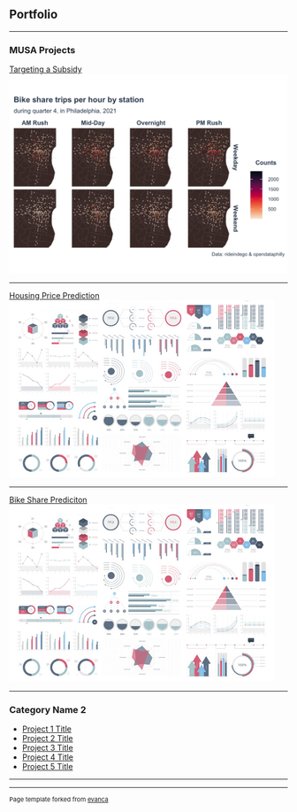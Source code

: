 ## Portfolio

---

### MUSA Projects 

[Targeting a Subsidy](/sample_page)
<img src="pdf/下载.png?raw=true"/>

---
[Housing Price Prediction](/pdf/sample_presentation.pdf)
<img src="images/dummy_thumbnail.jpg?raw=true"/>

---
[Bike Share Prediciton](http://example.com/)
<img src="images/dummy_thumbnail.jpg?raw=true"/>

---

### Category Name 2

- [Project 1 Title](http://example.com/)
- [Project 2 Title](http://example.com/)
- [Project 3 Title](http://example.com/)
- [Project 4 Title](http://example.com/)
- [Project 5 Title](http://example.com/)

---




---
<p style="font-size:11px">Page template forked from <a href="https://github.com/evanca/quick-portfolio">evanca</a></p>
<!-- Remove above link if you don't want to attibute -->
